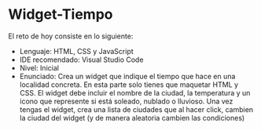 # Widget-Tiempo
El reto de hoy consiste en lo siguiente: 
- Lenguaje: HTML, CSS y JavaScript 
- IDE recomendado: Visual Studio Code 
- Nivel: Inicial 
- Enunciado: Crea un widget que indique el tiempo que hace en una localidad concreta. En esta parte solo tienes que maquetar HTML y CSS. El widget debe incluir el nombre de la ciudad, la temperatura y un icono que represente si está soleado, nublado o lluvioso. Una vez tengas el widget, crea una lista de ciudades que al hacer click, cambien la ciudad del widget (y de manera aleatoria cambien las condiciones)
